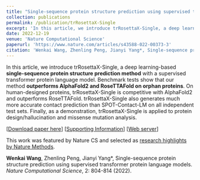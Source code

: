 ```yaml
---
title: "Single-sequence protein structure prediction using supervised transformer protein language models"
collection: publications
permalink: /publication/trRosettaX-Single
excerpt: 'In this article, we introduce trRosettaX-Single, a deep learning-based **single-sequence protein structure prediction method** with a supervised transformer protein language model. Benchmark tests show that our method **outperforms AlphaFold2 and RoseTTAFold on orphan proteins**. As a demonstration, trRosettaX-Single is applied to protein design/hallucination and missense mutation analysis.'
date: 2022-12-19
venue: 'Nature Computational Science'
paperurl: 'https://www.nature.com/articles/s43588-022-00373-3'
citation: 'Wenkai Wang, Zhenling Peng, Jianyi Yang*, Single-sequence protein structure prediction using supervised transformer protein language models. <I>Nature Computational Science</i>, 2: 804-814 (2022).'
---
```

In this article, we introduce trRosettaX-Single, a deep learning-based **single-sequence protein structure prediction method** with a supervised transformer protein language model. Benchmark tests show that our method **outperforms AlphaFold2 and RoseTTAFold on orphan proteins**. On human-designed proteins, trRosettaX-Single is competitive with AlphaFold2 and outperforms RoseTTAFold. trRosettaX-Single also generates much more accurate contact prediction than SPOT-Contact-LM on all independent test sets. Finally, as a demonstration, trRosettaX-Single is applied to protein design/hallucination and missense mutation analysis.

[[Download paper here](https://yanglab.qd.sdu.edu.cn/papers/Wang_NatureCS_2022.pdf)] [[Supporting Information](https://yanglab.qd.sdu.edu.cn/papers/Wang_NatureCS_2022_SI.pdf)] [[Web server](https://yanglab.qd.sdu.edu.cn/trRosetta/)]

This work was featured by Nature CS and selected as [research highlights by Nature Methods](https://www.nature.com/articles/s41592-023-01795-1).

**Wenkai Wang**, Zhenling Peng, Jianyi Yang*, Single-sequence protein structure prediction using supervised transformer protein language models. _Nature Computational Science_, 2: 804-814 (2022).
